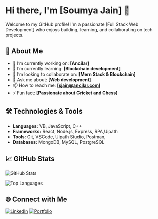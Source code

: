 # Hi there, I'm [Soumya Jain] 👋

Welcome to my GitHub profile! I'm a passionate [Full Stack Web Development] who enjoys building, learning, and collaborating on tech projects.

## 🚀 About Me

- 🔭 I’m currently working on: **[Ancilar]**
- 🌱 I’m currently learning: **[Blockchain development]**
- 👯 I’m looking to collaborate on: **[Mern Stack & Blockchain]**
- 💬 Ask me about: **[Web development]**
- 📫 How to reach me: **[sjain@ancilar.com]**
- ⚡ Fun fact: **[Passionate about Cricket and Chess]**

## 🛠️ Technologies & Tools

- **Languages:** VB, JavaScript, C++ 
- **Frameworks:** React, Node.js, Express, RPA,Uipath
- **Tools:** Git, VSCode, Uipath Studio, Postman,
- **Databases:** MongoDB, MySQL, PostgreSQL

## 📈 GitHub Stats

![GitHub Stats](https://github-readme-stats.vercel.app/api?username=Soumyajain-15&show_icons=true&theme=radical)

![Top Languages](https://github-readme-stats.vercel.app/api/top-langs/?username=Soumyajain-15&layout=compact&theme=radical)

## 🌐 Connect with Me

[![LinkedIn](https://img.shields.io/badge/LinkedIn-blue?style=for-the-badge&logo=linkedin)](https://www.linkedin.com/in/soumya-jain-a4095b254)
[![Portfolio](https://img.shields.io/badge/Portfolio-000?style=for-the-badge&logo=firefox&logoColor=white)](https://studio-beta-liart.vercel.app)

